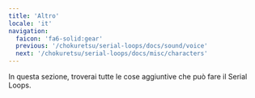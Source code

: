 ```yaml
---
title: 'Altro'
locale: 'it'
navigation:
  faicon: 'fa6-solid:gear'
  previous: '/chokuretsu/serial-loops/docs/sound/voice'
  next: '/chokuretsu/serial-loops/docs/misc/characters'
---
```


In questa sezione, troverai tutte le cose aggiuntive che può fare il Serial Loops.